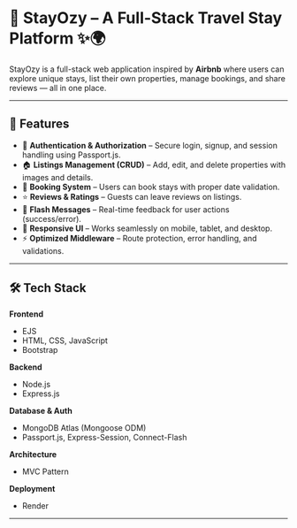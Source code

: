 # 🏡 StayOzy – A Full-Stack Travel Stay Platform ✨🌍  

StayOzy is a full-stack web application inspired by **Airbnb** where users can explore unique stays, list their own properties, manage bookings, and share reviews — all in one place.  

---

## 🚀 Features  

- 🔑 **Authentication & Authorization** – Secure login, signup, and session handling using Passport.js.  
- 🏠 **Listings Management (CRUD)** – Add, edit, and delete properties with images and details.  
- 📅 **Booking System** – Users can book stays with proper date validation.  
- ⭐ **Reviews & Ratings** – Guests can leave reviews on listings.  
- 💬 **Flash Messages** – Real-time feedback for user actions (success/error).  
- 📱 **Responsive UI** – Works seamlessly on mobile, tablet, and desktop.  
- ⚡ **Optimized Middleware** – Route protection, error handling, and validations.  

---

## 🛠 Tech Stack  

**Frontend**  
- EJS  
- HTML, CSS, JavaScript  
- Bootstrap  

**Backend**  
- Node.js  
- Express.js  

**Database & Auth**  
- MongoDB Atlas (Mongoose ODM)  
- Passport.js, Express-Session, Connect-Flash  

**Architecture**  
- MVC Pattern  

**Deployment**  
- Render 

---



